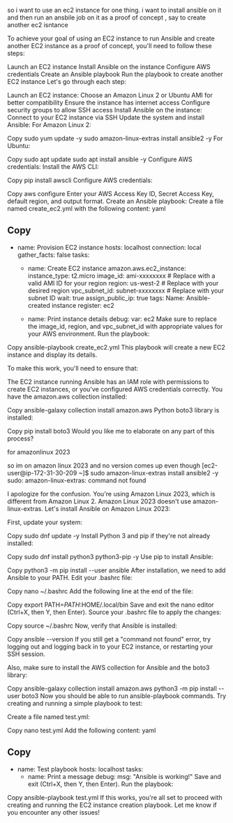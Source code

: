 so i want to use an ec2 instance for one thing. i want to install ansible on it and then run an ansbile job on it as a proof of concept , say to create another ec2 isntance


To achieve your goal of using an EC2 instance to run Ansible and create another EC2 instance as a proof of concept, you'll need to follow these steps:

Launch an EC2 instance
Install Ansible on the instance
Configure AWS credentials
Create an Ansible playbook
Run the playbook to create another EC2 instance
Let's go through each step:

Launch an EC2 instance:
Choose an Amazon Linux 2 or Ubuntu AMI for better compatibility
Ensure the instance has internet access
Configure security groups to allow SSH access
Install Ansible on the instance:
Connect to your EC2 instance via SSH
Update the system and install Ansible:
For Amazon Linux 2:

Copy
sudo yum update -y
sudo amazon-linux-extras install ansible2 -y
For Ubuntu:

Copy
sudo apt update
sudo apt install ansible -y
Configure AWS credentials:
Install the AWS CLI:

Copy
pip install awscli
Configure AWS credentials:

Copy
aws configure
Enter your AWS Access Key ID, Secret Access Key, default region, and output format.
Create an Ansible playbook: Create a file named create_ec2.yml with the following content:
yaml

Copy
---
- name: Provision EC2 instance
  hosts: localhost
  connection: local
  gather_facts: false
  tasks:
    - name: Create EC2 instance
      amazon.aws.ec2_instance:
        instance_type: t2.micro
        image_id: ami-xxxxxxxx  # Replace with a valid AMI ID for your region
        region: us-west-2  # Replace with your desired region
        vpc_subnet_id: subnet-xxxxxxxx  # Replace with your subnet ID
        wait: true
        assign_public_ip: true
        tags:
          Name: Ansible-created instance
      register: ec2

    - name: Print instance details
      debug:
        var: ec2
Make sure to replace the image_id, region, and vpc_subnet_id with appropriate values for your AWS environment.
Run the playbook:

Copy
ansible-playbook create_ec2.yml
This playbook will create a new EC2 instance and display its details.

To make this work, you'll need to ensure that:

The EC2 instance running Ansible has an IAM role with permissions to create EC2 instances, or you've configured AWS credentials correctly.
You have the amazon.aws collection installed:

Copy
ansible-galaxy collection install amazon.aws
Python boto3 library is installed:

Copy
pip install boto3
Would you like me to elaborate on any part of this process?


for amazonlinux 2023

so im on amazon linux 2023 and no version comes up even though 
[ec2-user@ip-172-31-30-209 ~]$ sudo amazon-linux-extras install ansible2 -y
sudo: amazon-linux-extras: command not found


I apologize for the confusion. You're using Amazon Linux 2023, which is different from Amazon Linux 2. Amazon Linux 2023 doesn't use amazon-linux-extras. Let's install Ansible on Amazon Linux 2023:

First, update your system:

Copy
sudo dnf update -y
Install Python 3 and pip if they're not already installed:

Copy
sudo dnf install python3 python3-pip -y
Use pip to install Ansible:

Copy
python3 -m pip install --user ansible
After installation, we need to add Ansible to your PATH. Edit your .bashrc file:

Copy
nano ~/.bashrc
Add the following line at the end of the file:

Copy
export PATH=$PATH:$HOME/.local/bin
Save and exit the nano editor (Ctrl+X, then Y, then Enter).
Source your .bashrc file to apply the changes:

Copy
source ~/.bashrc
Now, verify that Ansible is installed:

Copy
ansible --version
If you still get a "command not found" error, try logging out and logging back in to your EC2 instance, or restarting your SSH session.

Also, make sure to install the AWS collection for Ansible and the boto3 library:


Copy
ansible-galaxy collection install amazon.aws
python3 -m pip install --user boto3
Now you should be able to run ansible-playbook commands. Try creating and running a simple playbook to test:

Create a file named test.yml:

Copy
nano test.yml
Add the following content:
yaml

Copy
---
- name: Test playbook
  hosts: localhost
  tasks:
    - name: Print a message
      debug:
        msg: "Ansible is working!"
Save and exit (Ctrl+X, then Y, then Enter).
Run the playbook:

Copy
ansible-playbook test.yml
If this works, you're all set to proceed with creating and running the EC2 instance creation playbook. Let me know if you encounter any other issues!
